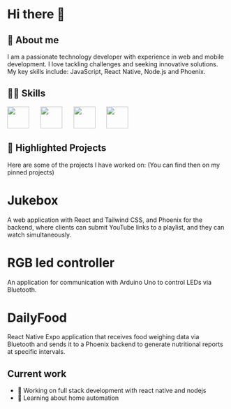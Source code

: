 # Hi there 👋

## 📖 About me
I am a passionate technology developer with experience in web and mobile development. I love tackling challenges and seeking innovative solutions. 
My key skills include: JavaScript, React Native, Node.js and Phoenix. 

## 🥷🏾 Skills
<div style="display: inline">
  <img width="50" heigth="50" style="margin-right: 10px" src="https://cdn.jsdelivr.net/gh/devicons/devicon/icons/javascript/javascript-original.svg" />
    &nbsp;&nbsp;
  <img width="50" heigth="50" style="margin-right: 10px" src="https://cdn.jsdelivr.net/gh/devicons/devicon/icons/react/react-original-wordmark.svg" />
    &nbsp;&nbsp;
  <img width="50" heigth="50" style="margin-right: 10px" src="https://cdn.jsdelivr.net/gh/devicons/devicon/icons/nodejs/nodejs-original.svg" />
    &nbsp;&nbsp;
  <img width="50" heigth="50" style="margin-right: 10px" src="https://cdn.jsdelivr.net/gh/devicons/devicon/icons/phoenix/phoenix-original-wordmark.svg" />                  
</div>

## 🚀 Highlighted Projects
Here are some of the projects I have worked on:
(You can find then on my pinned projects)

# Jukebox
A web application with React and Tailwind CSS, and Phoenix for the backend, where clients can submit YouTube links to a playlist, and they can watch simultaneously.

# RGB led controller
An application for communication with Arduino Uno to control LEDs via Bluetooth.

# DailyFood
React Native Expo application that receives food weighing data via Bluetooth and sends it to a Phoenix backend to generate nutritional reports at specific intervals.

## Current work
- 🔭 Working on full stack development with react native and nodejs
- 🌱 Learning about home automation
